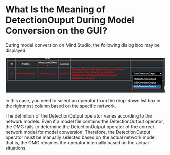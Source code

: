# What Is the Meaning of DetectionOuput During Model Conversion on the GUI?<a name="EN-US_TOPIC_0196221390"></a>

During model conversion on  Mind Studio, the following dialog box may be displayed.

![](figures/en-us_image_0196221446.png)

In this case, you need to select an operator from the drop-down list box in the rightmost column based on the specific network.

The definition of the DetectionOutput operator varies according to the network models. Even if a model file contains the DetectionOutput operator, the OMG fails to determine the DetectionOutput operator of the correct network model for model conversion. Therefore, the DetectionOutput operator must be manually selected based on the actual network model, that is, the OMG renames the operator internally based on the actual situations.

